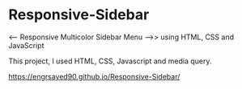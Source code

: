 # Responsive-Sidebar
<-- Responsive Multicolor Sidebar Menu -->> using HTML, CSS and JavaScript

This project, I used HTML, CSS, Javascript and media query.


https://engrsayed90.github.io/Responsive-Sidebar/
